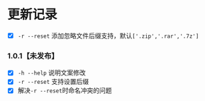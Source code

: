 
# 更新记录
- [x] `-r --reset` 添加忽略文件后缀支持，默认`['.zip','.rar','.7z']`


### 1.0.1【未发布】
- [x] `-h --help` 说明文案修改
- [x] `-r --reset` 支持设置后缀
- [x] 解决`-r --reset`时命名冲突的问题
